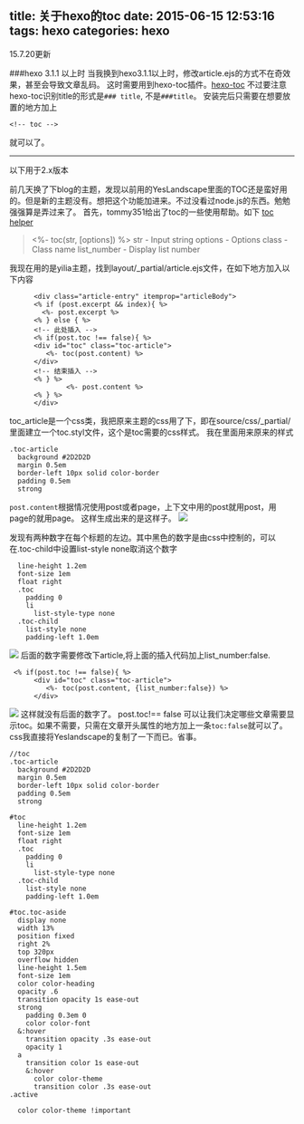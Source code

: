 title: 关于hexo的toc
date: 2015-06-15 12:53:16
tags: hexo
categories: hexo
---


15.7.20更新

###hexo 3.1.1 以上时
当我换到hexo3.1.1以上时，修改article.ejs的方式不在奇效果，甚至会导致文章乱码。
这时需要用到hexo-toc插件。[hexo-toc](https://github.com/bubkoo/hexo-toc)
不过要注意hexo-toc识别title的形式是`### title`, 不是`###title`。
安装完后只需要在想要放置的地方加上
```
<!-- toc -->
```

就可以了。

****************
以下用于2.x版本

  前几天换了下blog的主题，发现以前用的YesLandscape里面的TOC还是蛮好用的。但是新的主题没有。想把这个功能加进来。不过没看过node.js的东西。勉勉强强算是弄过来了。
  首先，tommy351给出了toc的一些使用帮助。如下
  [toc helper](https://github.com/hexojs/hexo/issues/408)

<!--more-->
> <%- toc(str, [options]) %>
str - Input string
options - Options
class - Class name
list_number - Display list number

  我现在用的是yilia主题，找到layout/_partial/article.ejs文件，在如下地方加入以下内容
```
      <div class="article-entry" itemprop="articleBody">
      <% if (post.excerpt && index){ %>
        <%- post.excerpt %>
      <% } else { %>
      <!-- 此处插入 --> 
      <% if(post.toc !== false){ %>
      <div id="toc" class="toc-article">
         <%- toc(post.content) %>
      </div>
      <!-- 结束插入 --> 
      <% } %>
              <%- post.content %>
      <% } %>
      </div>
```

toc_article是一个css类，我把原来主题的css用了下，即在source/css/_partial/里面建立一个toc.styl文件，这个是toc需要的css样式。
我在里面用来原来的样式
```
.toc-article 
  background #2D2D2D
  margin 0.5em
  border-left 10px solid color-border
  padding 0.5em
  strong
```

`post.content`根据情况使用post或者page，上下文中用的post就用post，用page的就用page。
这样生成出来的是这样子。
![](../../../../img/082.png)

发现有两种数字在每个标题的左边。其中黑色的数字是由css中控制的，可以在.toc-child中设置list-style none取消这个数字
```#toc
  line-height 1.2em
  font-size 1em
  float right
  .toc 
    padding 0
    li
      list-style-type none
  .toc-child 
    list-style none
    padding-left 1.0em
```

![](../../../../img/084.png)
后面的数字需要修改下article,将上面的插入代码加上list_number:false.
```
 <% if(post.toc !== false){ %>
      <div id="toc" class="toc-article">
         <%- toc(post.content, {list_number:false}) %>
      </div>
```

![](../../../../img/083.png)
这样就没有后面的数字了。 post.toc!== false 可以让我们决定哪些文章需要显示toc。如果不需要，只需在文章开头属性的地方加上一条`toc:false`就可以了。
css我直接将Yeslandscape的复制了一下而已。省事。
```
//toc
.toc-article 
  background #2D2D2D
  margin 0.5em
  border-left 10px solid color-border
  padding 0.5em
  strong

#toc
  line-height 1.2em
  font-size 1em
  float right
  .toc 
    padding 0
    li
      list-style-type none
  .toc-child 
    list-style none
    padding-left 1.0em

#toc.toc-aside
  display none
  width 13%
  position fixed
  right 2%
  top 320px
  overflow hidden
  line-height 1.5em
  font-size 1em
  color color-heading
  opacity .6
  transition opacity 1s ease-out
  strong
    padding 0.3em 0
    color color-font
  &:hover
    transition opacity .3s ease-out
    opacity 1
  a
    transition color 1s ease-out
    &:hover
      color color-theme
      transition color .3s ease-out
.active
  
  color color-theme !important
```


